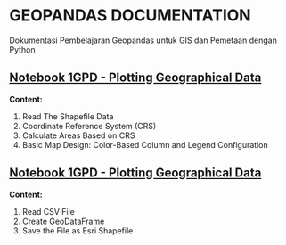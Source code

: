 # GEOPANDAS DOCUMENTATION
Dokumentasi Pembelajaran Geopandas untuk GIS dan Pemetaan dengan Python


## [Notebook 1GPD - Plotting Geographical Data](https://github.com/dikoharyadhanto/Geopandas-Documentation/blob/0b37e836ef3013197659ca2e58c24dc6d7918196/001_Plotting_Geographical_Data.ipynb)

**Content:**

1. Read The Shapefile Data
2. Coordinate Reference System (CRS)
3. Calculate Areas Based on CRS
4. Basic Map Design: Color-Based Column and Legend Configuration


## [Notebook 1GPD - Plotting Geographical Data](https://github.com/dikoharyadhanto/Geopandas-Documentation/blob/4a6601aca1c3f22d0ce7f0a6c4b841c6eab0111e/002_Convert_CSV_Into_Esri_Shapefile.ipynb)

**Content:**

1. Read CSV File
2. Create GeoDataFrame
3. Save the File as Esri Shapefile
